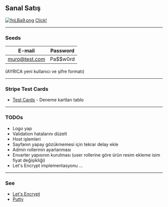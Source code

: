 ## Sanal Satış 
[![fnLBa9.png](https://iili.io/fnLBa9.png)](http://104.236.32.223/shop)
[Click!](http://104.236.32.223/shop)
_________________

### **Seeds**
| E-mail | Password |
| ------ | ------ |
| muro@test.com | Pa$$w0rd |
 (AYRICA yeni kullanıcı ve şifre formatı)
_________________

### **Stripe Test Cards**
* [Test Cards](https://stripe.com/docs/testing) - Deneme kartları tablo
_________________
### **TODOs**
- Logo yap
- Validation hatalarını düzelt
- Host işlemleri
- Sayfanın yapay gözükmemesi için tekrar delay ekle
- Admin rollerinin ayarlanması
- Envarter yapısının kurulması (user rollerine göre ürün resim ekleme isim fiyat değişikliği)
- Let's Encrypt implementasyonu
...
_________________
### **See**
* [Let's Encrypt](https://www.digitalocean.com/community/tutorials/how-to-secure-apache-with-let-s-encrypt-on-ubuntu-20-04)
* [Putty](https://www.digitalocean.com/docs/droplets/how-to/connect-with-ssh/putty/)
